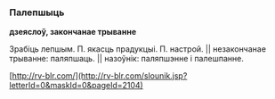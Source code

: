 ### Палепшыць
**дзеяслоў, закончанае трыванне**

Зрабіць лепшым. П. якасць прадукцыі. П. настрой. || незакончанае трыванне: паляпшаць. || назоўнік: паляпшэнне і палешпанне.

<a rel="author">[http://rv-blr.com/](http://rv-blr.com/slounik.jsp?letterId=0&maskId=0&pageId=2104)</a>
